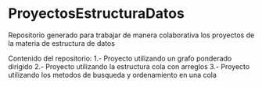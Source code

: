 # ProyectosEstructuraDatos
Repositorio generado para trabajar de manera colaborativa los proyectos de la materia  de estructura de datos

Contenido del repositorio: 
    1.- Proyecto utilizando un grafo ponderado dirigido
    2.- Proyecto utilizando la estructura cola con arreglos
    3.- Proyecto utilizando los metodos de busqueda y ordenamiento en una cola
